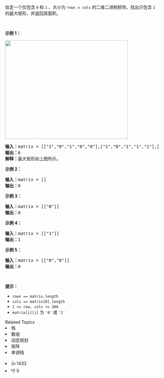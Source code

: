 <p>给定一个仅包含&nbsp;<code>0</code> 和 <code>1</code> 、大小为 <code>rows x cols</code> 的二维二进制矩阵，找出只包含 <code>1</code> 的最大矩形，并返回其面积。</p>

<p>&nbsp;</p>

<p><strong>示例 1：</strong></p> 
<img alt="" src="https://assets.leetcode.com/uploads/2020/09/14/maximal.jpg" style="width: 402px; height: 322px;" /> 
<pre>
<strong>输入：</strong>matrix = [["1","0","1","0","0"],["1","0","1","1","1"],["1","1","1","1","1"],["1","0","0","1","0"]]
<strong>输出：</strong>6
<strong>解释：</strong>最大矩形如上图所示。
</pre>

<p><strong>示例 2：</strong></p>

<pre>
<strong>输入：</strong>matrix = []
<strong>输出：</strong>0
</pre>

<p><strong>示例 3：</strong></p>

<pre>
<strong>输入：</strong>matrix = [["0"]]
<strong>输出：</strong>0
</pre>

<p><strong>示例 4：</strong></p>

<pre>
<strong>输入：</strong>matrix = [["1"]]
<strong>输出：</strong>1
</pre>

<p><strong>示例 5：</strong></p>

<pre>
<strong>输入：</strong>matrix = [["0","0"]]
<strong>输出：</strong>0
</pre>

<p>&nbsp;</p>

<p><strong>提示：</strong></p>

<ul> 
 <li><code>rows == matrix.length</code></li> 
 <li><code>cols == matrix[0].length</code></li> 
 <li><code>1 &lt;= row, cols &lt;= 200</code></li> 
 <li><code>matrix[i][j]</code> 为 <code>'0'</code> 或 <code>'1'</code></li> 
</ul>

<div><div>Related Topics</div><div><li>栈</li><li>数组</li><li>动态规划</li><li>矩阵</li><li>单调栈</li></div></div><br><div><li>👍 1433</li><li>👎 0</li></div>